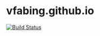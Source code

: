 # vfabing.github.io

[![Build Status](https://vivien.visualstudio.com/vivienfabing%20blog/_apis/build/status/vfabing.vfabing.github.io?branchName=master)](https://vivien.visualstudio.com/vivienfabing%20blog/_build/latest?definitionId=40?branchName=master)

